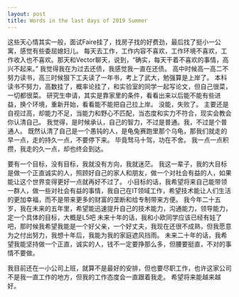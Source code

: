 ```yaml
---
layout: post
title: Words in the last days of 2019 Summer
---
```


这些天心情其实一般，面试Faire挂了，找房子找的好费劲，最后找了挺小一公寓，感觉有些委屈媳妇儿。
每天去工作，工作内容不喜欢，工作环境不喜欢，工作收入也不喜欢。那天和Vector聊天，说到，“确实，每天干着不喜欢的事情，高兴不起来。”
我觉得我在为过去还债，我感觉我一直在还债。
高中时候高一高二不努力读书，高三时候狠下工夫读了一年书，考上了武大，勉强算是上岸了。
本科读书不努力，高数挂了，概率论挂了，和实验室的同学一起写论文，但自己很菜，一切都很菜。
研究生申请，其实是靠家里的条件，看看出来以后能不能有些进益，换个环境，重新开始，看看能不能把自己拉上岸。
没能，失败了。
主要还是自视过高，却能力不足，当能力和野心不匹配，当态度和实力不符合，现实会教会你认清自己。
我觉得，是时候承认，自己的智力，不过是普通。我，不过是个普通人。
既然认清了自己是一个愚钝的人，是龟兔赛跑里那个乌龟，那我们就走的早一点，走的持久一点，不要停下来。
毕竟驽马十驾，功在不舍。
我一点一点积攒，我走的久一点，却也终会到达。

要有一个目标，没有目标，我就没有方向，我就迷茫。
我这一辈子，我的大目标是做一个正直诚实的人，照顾好自己的家人和朋友，做一个对社会有益的人，如果能让这个世界变得更好一点就再好不过了。
小目标的话，我希望将来自己能带领一群人，做一些对社会有益的事情，我自己在IT领域工作，希望技术能让人们生活的更加幸福，而不是带来更多的财富的垄断和给专制带来方便。
我今年二十五岁，我在未来的五年里，希望能迅速提升自己的技术能力，沟通能力，领导能力，定一个具体的目标，大概是L5吧
未来十年的话，我和小欧同学应该已经有娃了吧，那时候我希望我能是一个好父亲，一个好丈夫，我现在还很不成熟，但我愿意为之付出努力，我想十年后，我能为我的家庭遮风挡雨。
未来二十年的话，我希望我能坚持做一个正直，诚实的人，钱不一定要挣那么多，但腰要挺直，不对的事情不要做。

我目前还在一小公司上班，就算不是最好的安排，但也要尽职工作，也许这家公司不是我一直工作的地方，但我的工作态度会一直跟着我走。
希望将来能越来越好。